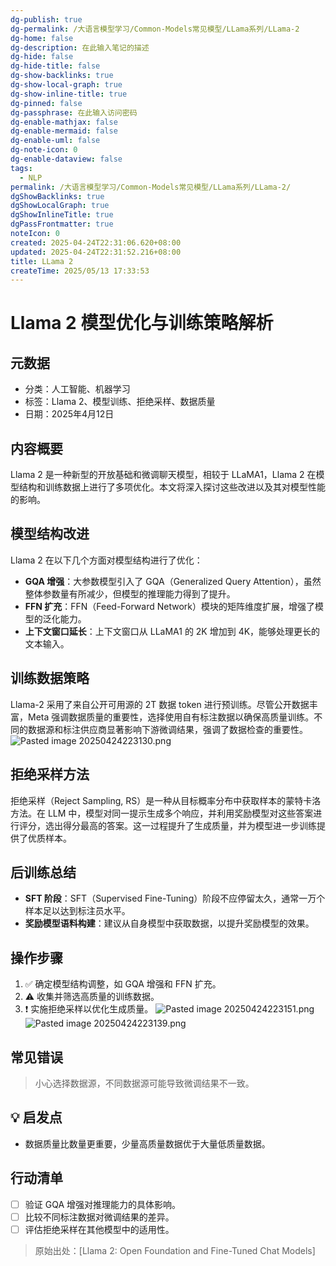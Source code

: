 ```yaml
---
dg-publish: true
dg-permalink: /大语言模型学习/Common-Models常见模型/LLama系列/LLama-2
dg-home: false
dg-description: 在此输入笔记的描述
dg-hide: false
dg-hide-title: false
dg-show-backlinks: true
dg-show-local-graph: true
dg-show-inline-title: true
dg-pinned: false
dg-passphrase: 在此输入访问密码
dg-enable-mathjax: false
dg-enable-mermaid: false
dg-enable-uml: false
dg-note-icon: 0
dg-enable-dataview: false
tags:
  - NLP
permalink: /大语言模型学习/Common-Models常见模型/LLama系列/LLama-2/
dgShowBacklinks: true
dgShowLocalGraph: true
dgShowInlineTitle: true
dgPassFrontmatter: true
noteIcon: 0
created: 2025-04-24T22:31:06.620+08:00
updated: 2025-04-24T22:31:52.216+08:00
title: LLama 2
createTime: 2025/05/13 17:33:53
---
```




# Llama 2 模型优化与训练策略解析

## 元数据
- 分类：人工智能、机器学习
- 标签：Llama 2、模型训练、拒绝采样、数据质量
- 日期：2025年4月12日


## 内容概要
Llama 2 是一种新型的开放基础和微调聊天模型，相较于 LLaMA1，Llama 2 在模型结构和训练数据上进行了多项优化。本文将深入探讨这些改进以及其对模型性能的影响。


## 模型结构改进
Llama 2 在以下几个方面对模型结构进行了优化：
- **GQA 增强**：大参数模型引入了 GQA（Generalized Query Attention），虽然整体参数量有所减少，但模型的推理能力得到了提升。
- **FFN 扩充**：FFN（Feed-Forward Network）模块的矩阵维度扩展，增强了模型的泛化能力。
- **上下文窗口延长**：上下文窗口从 LLaMA1 的 2K 增加到 4K，能够处理更长的文本输入。


## 训练数据策略
Llama-2 采用了来自公开可用源的 2T 数据 token 进行预训练。尽管公开数据丰富，Meta 强调数据质量的重要性，选择使用自有标注数据以确保高质量训练。不同的数据源和标注供应商显著影响下游微调结果，强调了数据检查的重要性。
![Pasted image 20250424223130.png](/img/user/%E9%99%84%E4%BB%B6/Pasted%20image%2020250424223130.png)


## 拒绝采样方法
拒绝采样（Reject Sampling, RS）是一种从目标概率分布中获取样本的蒙特卡洛方法。在 LLM 中，模型对同一提示生成多个响应，并利用奖励模型对这些答案进行评分，选出得分最高的答案。这一过程提升了生成质量，并为模型进一步训练提供了优质样本。


## 后训练总结
- **SFT 阶段**：SFT（Supervised Fine-Tuning）阶段不应停留太久，通常一万个样本足以达到标注员水平。
- **奖励模型语料构建**：建议从自身模型中获取数据，以提升奖励模型的效果。


## 操作步骤
1. ✅ 确定模型结构调整，如 GQA 增强和 FFN 扩充。
2. ⚠ 收集并筛选高质量的训练数据。
3. ❗ 实施拒绝采样以优化生成质量。
![Pasted image 20250424223151.png](/img/user/%E9%99%84%E4%BB%B6/Pasted%20image%2020250424223151.png)
![Pasted image 20250424223139.png](/img/user/%E9%99%84%E4%BB%B6/Pasted%20image%2020250424223139.png)


## 常见错误
> 小心选择数据源，不同数据源可能导致微调结果不一致。


## 💡 启发点
- 数据质量比数量更重要，少量高质量数据优于大量低质量数据。


## 行动清单
- [ ] 验证 GQA 增强对推理能力的具体影响。
- [ ] 比较不同标注数据对微调结果的差异。
- [ ] 评估拒绝采样在其他模型中的适用性。

> 原始出处：[Llama 2: Open Foundation and Fine-Tuned Chat Models]
